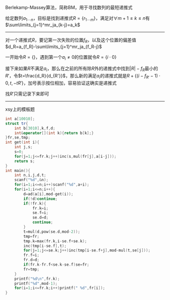 Berlekamp-Massey算法，简称BM，用于寻找数列的最短递推式

给定数列$a_{1\cdots n}$，目标是找到递推式$R=\{r_{1\cdots m}\}$，满足对$\forall m+1\leq k\leq n$有$\sum\limits_{j=1}^mr_ja_{k-j}=a_k$

-----

对一个递推式$R$，要记第一次失败的位置$f_R$，以及这个位置的偏差值$d_R=a_{f_R}-\sum\limits_{j=1}^mr_ja_{f_R-j}$

一开始令$R=\{\}$，遇到第一个$a_i\ne0$的位置就令$R=\{i\cdot0\}$

接下来如果$R$不满足$a_i$，那么在之前的所有除$R$外的递推式中找到$|R|-f_R$最小的$R'$，令$t=\frac{d_R}{d_{R'}}$，那么新的满足$a_i$的递推式就是$R+\{(i-f_{R'}-1)\cdot0,t,-tR'\}$，加号表示按位相加，容易验证这确实是递推式

找$R'$只需记录下来即可

-------

xsy上的模板题

```c++
int a[10010];
struct tr{
	int b[3010],k,f,d;
	int&operator[](int k){return b[k];}
}fr,se,tmp;
int get(int i){
	int j,s;
	s=0;
	for(j=1;j<=fr.k;j++)inc(s,mul(fr[j],a[i-j]));
	return s;
}
int main(){
	int n,i,j,d,t;
	scanf("%d",&n);
	for(i=1;i<=n;i++)scanf("%d",a+i);
	for(i=1;i<=n;i++){
		d=ad(a[i],mod-get(i));
		if(!d)continue;
		if(!fr.k){
			fr.k=i;
			se.f=i;
			se.d=d;
			continue;
		}
		t=mul(d,pow(se.d,mod-2));
		tmp=fr;
		tmp.k=max(fr.k,i-se.f+se.k);
		inc(tmp[i-se.f],t);
		for(j=1;j<=se.k;j++)inc(tmp[i-se.f+j],mod-mul(t,se[j]));
		fr.f=i;
		fr.d=d;
		if(fr.k-fr.f<se.k-se.f)se=fr;
		fr=tmp;
	}
	printf("%d\n",fr.k);
	printf("%d",mod-1);
	for(i=1;i<=fr.k;i++)printf(" %d",fr[i]);
}
```